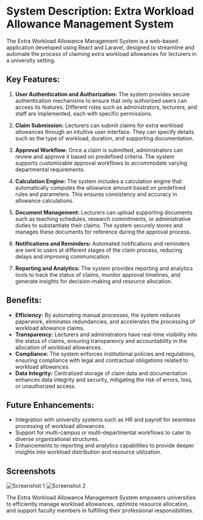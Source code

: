 # System Description: Extra Workload Allowance Management System

The Extra Workload Allowance Management System is a web-based application developed using React and Laravel, designed to streamline and automate the process of claiming extra workload allowances for lecturers in a university setting.

## Key Features:

1. **User Authentication and Authorization:** The system provides secure authentication mechanisms to ensure that only authorized users can access its features. Different roles such as administrators, lecturers, and staff are implemented, each with specific permissions.

2. **Claim Submission:** Lecturers can submit claims for extra workload allowances through an intuitive user interface. They can specify details such as the type of workload, duration, and supporting documentation.

3. **Approval Workflow:** Once a claim is submitted, administrators can review and approve it based on predefined criteria. The system supports customizable approval workflows to accommodate varying departmental requirements.

4. **Calculation Engine:** The system includes a calculation engine that automatically computes the allowance amount based on predefined rules and parameters. This ensures consistency and accuracy in allowance calculations.

5. **Document Management:** Lecturers can upload supporting documents such as teaching schedules, research commitments, or administrative duties to substantiate their claims. The system securely stores and manages these documents for reference during the approval process.

6. **Notifications and Reminders:** Automated notifications and reminders are sent to users at different stages of the claim process, reducing delays and improving communication.

7. **Reporting and Analytics:** The system provides reporting and analytics tools to track the status of claims, monitor approval timelines, and generate insights for decision-making and resource allocation.

## Benefits:

- **Efficiency:** By automating manual processes, the system reduces paperwork, eliminates redundancies, and accelerates the processing of workload allowance claims.
- **Transparency:** Lecturers and administrators have real-time visibility into the status of claims, ensuring transparency and accountability in the allocation of workload allowances.
- **Compliance:** The system enforces institutional policies and regulations, ensuring compliance with legal and contractual obligations related to workload allowances.
- **Data Integrity:** Centralized storage of claim data and documentation enhances data integrity and security, mitigating the risk of errors, loss, or unauthorized access.

## Future Enhancements:

- Integration with university systems such as HR and payroll for seamless processing of workload allowances.
- Support for multi-campus or multi-departmental workflows to cater to diverse organizational structures.
- Enhancements to reporting and analytics capabilities to provide deeper insights into workload distribution and resource utilization.

## Screenshots

![Screenshot 1](path/to/screenshot1.png)
![Screenshot 2](path/to/screenshot2.png)

The Extra Workload Allowance Management System empowers universities to efficiently manage workload allowances, optimize resource allocation, and support faculty members in fulfilling their professional responsibilities.

